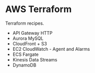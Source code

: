 # AWS Terraform

Terraform recipes.

- API Gateway HTTP
- Aurora MySQL
- CloudFront + S3
- EC2 CloudWatch - Agent and Alarms
- ECS Fargate
- Kinesis Data Streams
- DynamoDB
